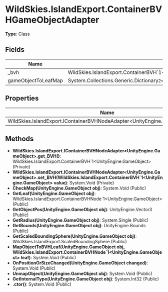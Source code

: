 ﻿# WildSkies.IslandExport.ContainerBVHGameObjectAdapter

**Type**: Class

## Fields

| Name | Type | Access |
|------|------|--------|
| _bvh | WildSkies.IslandExport.ContainerBVH`1<UnityEngine.GameObject> | Private |
| gameObjectToLeafMap | System.Collections.Generic.Dictionary`2<UnityEngine.GameObject,WildSkies.IslandExport.ContainerBVHNode`1<UnityEngine.GameObject>> | Private |

## Properties

| Name | Type | Access |
|------|------|--------|
| WildSkies.IslandExport.IContainerBVHNodeAdapter<UnityEngine.GameObject>.BVH | WildSkies.IslandExport.ContainerBVH`1<UnityEngine.GameObject> | Private |

## Methods

- **WildSkies.IslandExport.IContainerBVHNodeAdapter<UnityEngine.GameObject>.get_BVH()**: WildSkies.IslandExport.ContainerBVH`1<UnityEngine.GameObject> (Private)
- **WildSkies.IslandExport.IContainerBVHNodeAdapter<UnityEngine.GameObject>.set_BVH(WildSkies.IslandExport.ContainerBVH`1<UnityEngine.GameObject> value)**: System.Void (Private)
- **CheckMap(UnityEngine.GameObject obj)**: System.Void (Public)
- **GetLeaf(UnityEngine.GameObject obj)**: WildSkies.IslandExport.ContainerBVHNode`1<UnityEngine.GameObject> (Public)
- **GetObjectPos(UnityEngine.GameObject obj)**: UnityEngine.Vector3 (Public)
- **GetRadius(UnityEngine.GameObject obj)**: System.Single (Public)
- **GetBounds(UnityEngine.GameObject obj)**: UnityEngine.Bounds (Public)
- **GetScaledBoundingSphere(UnityEngine.GameObject obj)**: WildSkies.IslandExport.ScaledBoundingSphere (Public)
- **MapObjectToBVHLeaf(UnityEngine.GameObject obj, WildSkies.IslandExport.ContainerBVHNode`1<UnityEngine.GameObject> leaf)**: System.Void (Public)
- **OnPositionOrSizeChanged(UnityEngine.GameObject changed)**: System.Void (Public)
- **UnmapObject(UnityEngine.GameObject obj)**: System.Void (Public)
- **GetInternalType(UnityEngine.GameObject obj)**: System.Int32 (Public)
- **.ctor()**: System.Void (Public)

